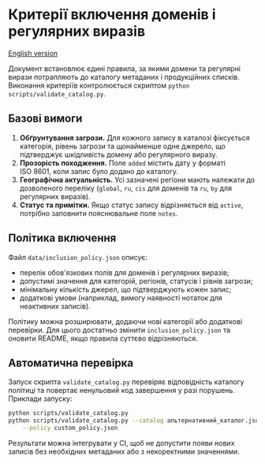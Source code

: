 # Критерії включення доменів і регулярних виразів

[English version](en/criteria.md)

Документ встановлює єдині правила, за якими домени та регулярні
вирази потрапляють до каталогу метаданих і продукційних списків.
Виконання критеріїв контролюється скриптом
`python scripts/validate_catalog.py`.

## Базові вимоги

1. **Обґрунтування загрози.** Для кожного запису в каталозі
   фіксується категорія, рівень загрози та щонайменше одне джерело,
   що підтверджує шкідливість домену або регулярного виразу.
2. **Прозорість походження.** Поле `added` містить дату у форматі
   ISO 8601, коли запис було додано до каталогу.
3. **Географічна актуальність.** Усі зазначені регіони мають належати
   до дозволеного переліку (`global`, `ru`, `cis` для доменів та
   `ru`, `by` для регулярних виразів).
4. **Статус та примітки.** Якщо статус запису відрізняється від
   `active`, потрібно заповнити пояснювальне поле `notes`.

## Політика включення

Файл `data/inclusion_policy.json` описує:

- перелік обов'язкових полів для доменів і регулярних виразів;
- допустимі значення для категорій, регіонів, статусів і рівнів загрози;
- мінімальну кількість джерел, що підтверджують кожен запис;
- додаткові умови (наприклад, вимогу наявності нотаток для неактивних
  записів).

Політику можна розширювати, додаючи нові категорії або додаткові
перевірки. Для цього достатньо змінити `inclusion_policy.json` та
оновити README, якщо правила суттєво відрізняються.

## Автоматична перевірка

Запуск скрипта `validate_catalog.py` перевіряє відповідність каталогу
політиці та повертає ненульовий код завершення у разі порушень.
Приклади запуску:

```bash
python scripts/validate_catalog.py
python scripts/validate_catalog.py --catalog альтернативний_каталог.json \
    --policy custom_policy.json
```

Результати можна інтегрувати у CI, щоб не допустити появи нових записів
без необхідних метаданих або з некоректними значеннями.
